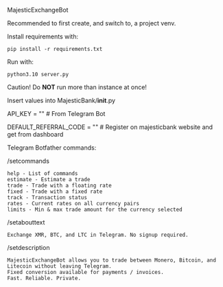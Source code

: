 MajesticExchangeBot

Recommended to first create, and switch to, a project venv. 

Install requirements with:
```
pip install -r requirements.txt
```

Run with:
```
python3.10 server.py
```

Caution! Do **NOT** run more than instance at once!



Insert values into MajesticBank/__init__.py

API_KEY = ""  # From Telegram Bot

DEFAULT_REFERRAL_CODE = "" # Register on majesticbank website and get from dashboard



Telegram Botfather commands:

/setcommands

```
help - List of commands
estimate - Estimate a trade
trade - Trade with a floating rate
fixed - Trade with a fixed rate
track - Transaction status
rates - Current rates on all currency pairs
limits - Min & max trade amount for the currency selected
```

/setabouttext

```
Exchange XMR, BTC, and LTC in Telegram. No signup required.
```

/setdescription

```
MajesticExchangeBot allows you to trade between Monero, Bitcoin, and Litecoin without leaving Telegram. 
Fixed conversion available for payments / invoices.
Fast. Reliable. Private.
```